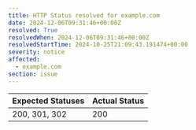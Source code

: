 ```yaml
---
title: HTTP Status resolved for example.com
date: 2024-12-06T09:31:46+00:00Z
resolved: True
resolvedWhen: 2024-12-06T09:31:46+00:00Z
resolvedStartTime: 2024-10-25T21:09:43.191474+00:00
severity: notice
affected:
  - example.com
section: issue
---
```


| Expected Statuses | Actual Status  |
|-------------------|----------------|
| 200, 301, 302 | 200 |

